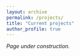 ```yaml
---
layout: archive
permalink: /projects/
title: "Current projects"
author_profile: true
---
```


*Page under construction.*
